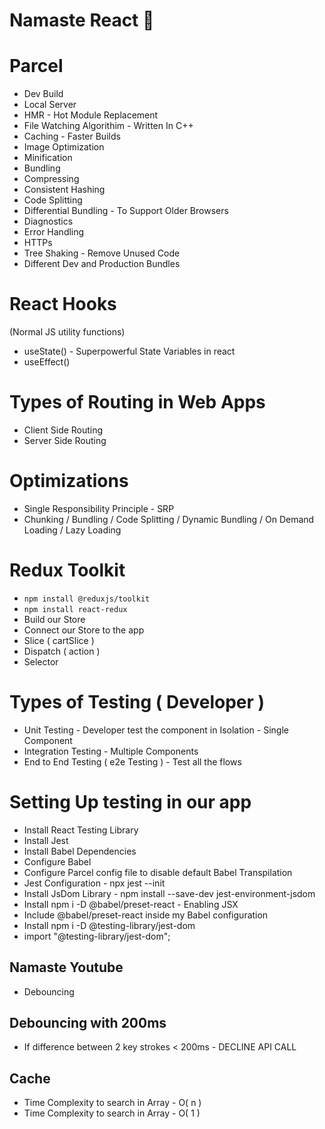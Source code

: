 # Namaste React 🚀

# Parcel
- Dev Build
- Local Server
- HMR - Hot Module Replacement
- File Watching Algorithim - Written In C++
- Caching - Faster Builds
- Image Optimization
- Minification
- Bundling
- Compressing
- Consistent Hashing
- Code Splitting
- Differential Bundling - To Support Older Browsers
- Diagnostics
- Error Handling
- HTTPs
- Tree Shaking - Remove Unused Code
- Different Dev and Production Bundles

# React Hooks
(Normal JS utility functions)
- useState() - Superpowerful State Variables in react
- useEffect()

# Types of Routing in Web Apps
- Client Side Routing
- Server Side Routing

# Optimizations
- Single Responsibility Principle - SRP
- Chunking / Bundling / Code Splitting / Dynamic Bundling / On Demand Loading / Lazy Loading 

# Redux Toolkit
- `npm install @reduxjs/toolkit`
- `npm install react-redux`
- Build our Store
- Connect our Store to the app
- Slice ( cartSlice )
- Dispatch ( action )
- Selector

# Types of Testing ( Developer )
- Unit Testing - Developer test the component in Isolation - Single Component
- Integration Testing - Multiple Components 
- End to End Testing ( e2e Testing )  - Test all the flows

# Setting Up testing in our app
- Install React Testing Library
- Install Jest
- Install Babel Dependencies
- Configure Babel 
- Configure Parcel config file to disable default Babel Transpilation 
- Jest Configuration - npx jest --init
- Install JsDom Library - npm install --save-dev jest-environment-jsdom
- Install npm i -D @babel/preset-react - Enabling JSX 
- Include @babel/preset-react inside my Babel configuration
- Install npm i -D @testing-library/jest-dom 
- import "@testing-library/jest-dom";


## Namaste Youtube
- Debouncing

## Debouncing with 200ms
- If difference between 2 key strokes < 200ms - DECLINE API CALL 



## Cache
- Time Complexity to search in Array - O( n )
- Time Complexity to search in Array - O( 1 )
 